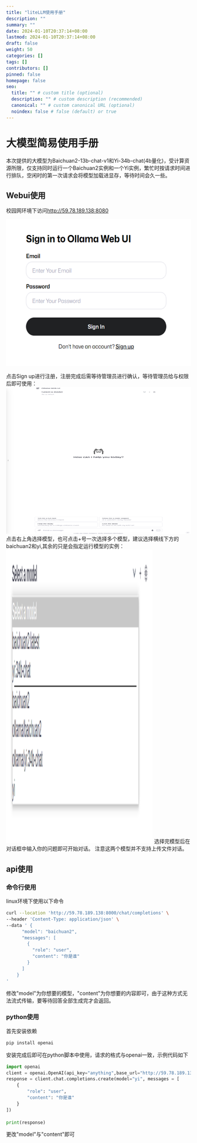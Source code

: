 ```yaml
---
title: "liteLLM使用手册"
description: ""
summary: ""
date: 2024-01-10T20:37:14+08:00
lastmod: 2024-01-10T20:37:14+08:00
draft: false
weight: 50
categories: []
tags: []
contributors: []
pinned: false
homepage: false
seo:
  title: "" # custom title (optional)
  description: "" # custom description (recommended)
  canonical: "" # custom canonical URL (optional)
  noindex: false # false (default) or true
---
```

# 大模型简易使用手册

本次提供的大模型为Baichuan2-13b-chat-v1和Yi-34b-chat(4b量化)，受计算资源所限，仅支持同时运行一个Baichuan2实例和一个Yi实例，繁忙时按请求时间进行排队，空闲时的第一次请求会将模型加载进显存，等待时间会久一些。

## Webui使用

校园网环境下访问<http://59.78.189.138:8080>

<img src="./image.png" alt="sign in" width="600" height="400">

点击Sign up进行注册，注册完成后需等待管理员进行确认，等待管理员给与权限后即可使用：
<img src="image-1.png" alt="chat" width="600" height="400">
点击右上角选择模型，也可点击+号一次选择多个模型，建议选择横线下方的baichuan2和yi,其余的只是会指定运行模型的实例：
<img src="image-2.png" alt="select model" width="400" height="800">
选择完模型后在对话框中输入你的问题即可开始对话。
注意这两个模型并不支持上传文件对话。

## api使用

### 命令行使用
linux环境下使用以下命令

```bash
curl --location 'http://59.78.189.138:8000/chat/completions' \
--header 'Content-Type: application/json' \
--data ' {
      "model": "baichuan2",
      "messages": [
        {
          "role": "user",
          "content": "你是谁"
        }
      ]
    }
'
```

修改"model"为你想要的模型，"content"为你想要的内容即可，由于这种方式无法流式传输，要等待回答全部生成完才会返回。

### python使用

首先安装依赖

```bash
pip install openai
```

安装完成后即可在python脚本中使用，请求的格式与openai一致，示例代码如下

```python
import openai 
client = openai.OpenAI(api_key="anything",base_url="http://59.78.189.138:8000") 
response = client.chat.completions.create(model="yi", messages = [
    {
        "role": "user",
        "content": "你是谁"
    }
])

print(response)
```

更改"model"与"content"即可
